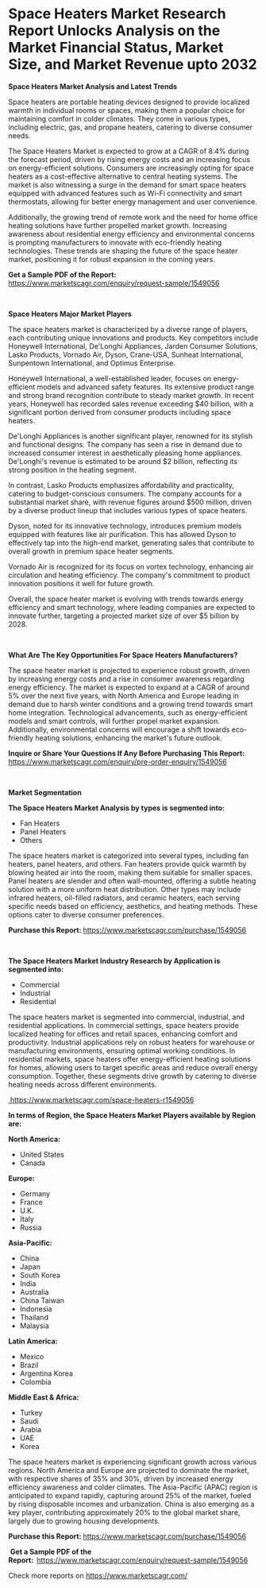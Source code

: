 <p><h1>Space Heaters Market Research Report Unlocks Analysis on the Market Financial Status, Market Size, and Market Revenue upto 2032</h1></p><p><strong>Space Heaters Market Analysis and Latest Trends</strong></p>
<p><p>Space heaters are portable heating devices designed to provide localized warmth in individual rooms or spaces, making them a popular choice for maintaining comfort in colder climates. They come in various types, including electric, gas, and propane heaters, catering to diverse consumer needs. </p><p>The Space Heaters Market is expected to grow at a CAGR of 8.4% during the forecast period, driven by rising energy costs and an increasing focus on energy-efficient solutions. Consumers are increasingly opting for space heaters as a cost-effective alternative to central heating systems. The market is also witnessing a surge in the demand for smart space heaters equipped with advanced features such as Wi-Fi connectivity and smart thermostats, allowing for better energy management and user convenience.</p><p>Additionally, the growing trend of remote work and the need for home office heating solutions have further propelled market growth. Increasing awareness about residential energy efficiency and environmental concerns is prompting manufacturers to innovate with eco-friendly heating technologies. These trends are shaping the future of the space heater market, positioning it for robust expansion in the coming years.</p></p>
<p><strong>Get a Sample PDF of the Report:&nbsp;</strong> <a href="https://www.marketscagr.com/enquiry/request-sample/1549056?utm_campaign=2994&utm_medium=2&utm_source=Github&utm_content=ia&utm_term=10042025&utm_id=space-heaters">https://www.marketscagr.com/enquiry/request-sample/1549056</a></p>
<p>&nbsp;</p>
<p><strong>Space Heaters Major Market Players</strong></p>
<p><p>The space heaters market is characterized by a diverse range of players, each contributing unique innovations and products. Key competitors include Honeywell International, De'Longhi Appliances, Jarden Consumer Solutions, Lasko Products, Vornado Air, Dyson, Crane-USA, Sunheat International, Sunpentown International, and Optimus Enterprise.</p><p>Honeywell International, a well-established leader, focuses on energy-efficient models and advanced safety features. Its extensive product range and strong brand recognition contribute to steady market growth. In recent years, Honeywell has recorded sales revenue exceeding $40 billion, with a significant portion derived from consumer products including space heaters.</p><p>De'Longhi Appliances is another significant player, renowned for its stylish and functional designs. The company has seen a rise in demand due to increased consumer interest in aesthetically pleasing home appliances. De'Longhi's revenue is estimated to be around $2 billion, reflecting its strong position in the heating segment.</p><p>In contrast, Lasko Products emphasizes affordability and practicality, catering to budget-conscious consumers. The company accounts for a substantial market share, with revenue figures around $500 million, driven by a diverse product lineup that includes various types of space heaters.</p><p>Dyson, noted for its innovative technology, introduces premium models equipped with features like air purification. This has allowed Dyson to effectively tap into the high-end market, generating sales that contribute to overall growth in premium space heater segments.</p><p>Vornado Air is recognized for its focus on vortex technology, enhancing air circulation and heating efficiency. The company's commitment to product innovation positions it well for future growth.</p><p>Overall, the space heater market is evolving with trends towards energy efficiency and smart technology, where leading companies are expected to innovate further, targeting a projected market size of over $5 billion by 2028.</p></p>
<p>&nbsp;</p>
<p><strong>What Are The Key Opportunities For Space Heaters Manufacturers?</strong></p>
<p><p>The space heater market is projected to experience robust growth, driven by increasing energy costs and a rise in consumer awareness regarding energy efficiency. The market is expected to expand at a CAGR of around 5% over the next five years, with North America and Europe leading in demand due to harsh winter conditions and a growing trend towards smart home integration. Technological advancements, such as energy-efficient models and smart controls, will further propel market expansion. Additionally, environmental concerns will encourage a shift towards eco-friendly heating solutions, enhancing the market's future outlook.</p></p>
<p><strong>Inquire or Share Your Questions If Any Before Purchasing This Report:</strong> <a href="https://www.marketscagr.com/enquiry/pre-order-enquiry/1549056?utm_campaign=2994&utm_medium=2&utm_source=Github&utm_content=ia&utm_term=10042025&utm_id=space-heaters">https://www.marketscagr.com/enquiry/pre-order-enquiry/1549056</a></p>
<p>&nbsp;</p>
<p><strong>Market Segmentation</strong></p>
<p><strong>The Space Heaters Market Analysis by types is segmented into:</strong></p>
<p><ul><li>Fan Heaters</li><li>Panel Heaters</li><li>Others</li></ul></p>
<p><p>The space heaters market is categorized into several types, including fan heaters, panel heaters, and others. Fan heaters provide quick warmth by blowing heated air into the room, making them suitable for smaller spaces. Panel heaters are slender and often wall-mounted, offering a subtle heating solution with a more uniform heat distribution. Other types may include infrared heaters, oil-filled radiators, and ceramic heaters, each serving specific needs based on efficiency, aesthetics, and heating methods. These options cater to diverse consumer preferences.</p></p>
<p><strong>Purchase this Report:&nbsp;</strong><a href="https://www.marketscagr.com/purchase/1549056?utm_campaign=2994&utm_medium=2&utm_source=Github&utm_content=ia&utm_term=10042025&utm_id=space-heaters">https://www.marketscagr.com/purchase/1549056</a></p>
<p>&nbsp;</p>
<p><strong>The Space Heaters Market Industry Research by Application is segmented into:</strong></p>
<p><ul><li>Commercial</li><li>Industrial</li><li>Residential</li></ul></p>
<p><p>The space heaters market is segmented into commercial, industrial, and residential applications. In commercial settings, space heaters provide localized heating for offices and retail spaces, enhancing comfort and productivity. Industrial applications rely on robust heaters for warehouse or manufacturing environments, ensuring optimal working conditions. In residential markets, space heaters offer energy-efficient heating solutions for homes, allowing users to target specific areas and reduce overall energy consumption. Together, these segments drive growth by catering to diverse heating needs across different environments.</p></p>
<p><a href="https://www.marketscagr.com/space-heaters-r1549056?utm_campaign=2994&utm_medium=2&utm_source=Github&utm_content=ia&utm_term=10042025&utm_id=space-heaters">&nbsp;https://www.marketscagr.com/space-heaters-r1549056</a></p>
<p><strong>In terms of Region, the Space Heaters Market Players available by Region are:</strong></p>
<p>
    <p> <strong> North America: </strong>
        <ul>
            <li>United States</li>
            <li>Canada</li>
        </ul>
        </p> 
    <p> <strong> Europe: </strong>
        <ul>
            <li>Germany</li>
            <li>France</li>
            <li>U.K.</li>
            <li>Italy</li>
            <li>Russia</li>
        </ul>
        </p> 
    <p> <strong> Asia-Pacific: </strong>
        <ul>
            <li>China</li>
            <li>Japan</li>
            <li>South Korea</li>
            <li>India</li>
            <li>Australia</li>
            <li>China Taiwan</li>
            <li>Indonesia</li>
            <li>Thailand</li>
            <li>Malaysia</li>
        </ul>
        </p> 
    <p> <strong> Latin America: </strong>
        <ul>
            <li>Mexico</li>
            <li>Brazil</li>
            <li>Argentina Korea</li>
            <li>Colombia</li>
        </ul>
        </p> 
    <p> <strong> Middle East & Africa: </strong>
        <ul>
            <li>Turkey</li>
            <li>Saudi</li>
            <li>Arabia</li>
            <li>UAE</li>
            <li>Korea</li>
        </ul>
    </p>
    </p>
<p><p>The space heaters market is experiencing significant growth across various regions. North America and Europe are projected to dominate the market, with respective shares of 35% and 30%, driven by increased energy efficiency awareness and colder climates. The Asia-Pacific (APAC) region is anticipated to expand rapidly, capturing around 25% of the market, fueled by rising disposable incomes and urbanization. China is also emerging as a key player, contributing approximately 20% to the global market share, largely due to growing housing developments.</p></p>
<p><strong>Purchase this Report: </strong><a href="https://www.marketscagr.com/purchase/1549056?utm_campaign=2994&utm_medium=2&utm_source=Github&utm_content=ia&utm_term=10042025&utm_id=space-heaters">https://www.marketscagr.com/purchase/1549056</a></p>
<p>&nbsp;<strong>Get a Sample PDF of the Report:&nbsp;&nbsp;</strong><a href="https://www.marketscagr.com/enquiry/request-sample/1549056?utm_campaign=2994&utm_medium=2&utm_source=Github&utm_content=ia&utm_term=10042025&utm_id=space-heaters">https://www.marketscagr.com/enquiry/request-sample/1549056</a></p>
<p><strong></strong></p>
<p>Check more reports on <a href="https://www.marketscagr.com/?utm_campaign=2994&utm_medium=2&utm_source=Github&utm_content=ia&utm_term=10042025&utm_id=space-heaters">https://www.marketscagr.com/</a></p>